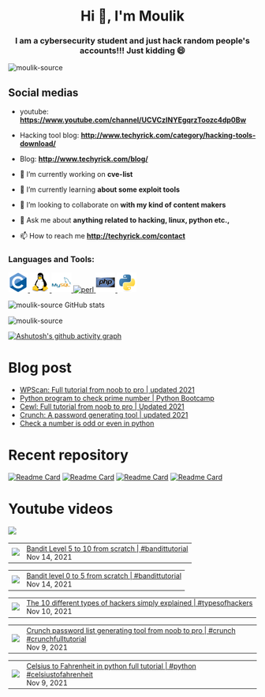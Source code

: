 <h1 align="center">Hi 👋, I'm Moulik</h1>
<h3 align="center">I am a cybersecurity student and just hack random people's accounts!!! Just kidding 😄</h3>

<p align="left"> <img src="https://komarev.com/ghpvc/?username=moulik-source&label=Profile%20views&color=0e75b6&style=flat" alt="moulik-source" /> </p> 

## Social medias
- youtube: **https://www.youtube.com/channel/UCVCzINYEgqrzToozc4dp0Bw**
- Hacking tool blog: **http://www.techyrick.com/category/hacking-tools-download/**
- Blog: **http://www.techyrick.com/blog/**

- 🔭 I’m currently working on **cve-list**

- 🌱 I’m currently learning **about some exploit tools**

- 👯 I’m looking to collaborate on **with my kind of content makers**

- 💬 Ask me about **anything related to hacking, linux, python etc.,**

- 📫 How to reach me **http://techyrick.com/contact**


<h3 align="left">Languages and Tools:</h3>
<p align="left"> <a href="https://www.cprogramming.com/" target="_blank"> <img src="https://raw.githubusercontent.com/devicons/devicon/master/icons/c/c-original.svg" alt="c" width="40" height="40"/> </a> <a href="https://www.linux.org/" target="_blank"> <img src="https://raw.githubusercontent.com/devicons/devicon/master/icons/linux/linux-original.svg" alt="linux" width="40" height="40"/> </a> <a href="https://www.mysql.com/" target="_blank"> <img src="https://raw.githubusercontent.com/devicons/devicon/master/icons/mysql/mysql-original-wordmark.svg" alt="mysql" width="40" height="40"/> </a> <a href="https://www.perl.org/" target="_blank"> <img src="https://api.iconify.design/logos-perl.svg" alt="perl" width="40" height="40"/> </a> <a href="https://www.php.net" target="_blank"> <img src="https://raw.githubusercontent.com/devicons/devicon/master/icons/php/php-original.svg" alt="php" width="40" height="40"/> </a> <a href="https://www.python.org" target="_blank"> <img src="https://raw.githubusercontent.com/devicons/devicon/master/icons/python/python-original.svg" alt="python" width="40" height="40"/> </a> </p>



![moulik-source GitHub stats](https://github-readme-stats.vercel.app/api?username=moulik-source&show_icons=true&theme=vision-friendly-dark)

<p><img align="center" src="https://github-readme-streak-stats.herokuapp.com/?user=moulik-source&theme=vision-friendly-dark" alt="moulik-source" /></p>

[![Ashutosh's github activity graph](https://activity-graph.herokuapp.com/graph?username=moulik-source&bg_color=000000&color=00ff33&line=1e00ff&point=ff0000&area=true&hide_border=true)](https://github.com/ashutosh00710/github-readme-activity-graph)

# Blog post
<!-- BLOG-POST-LIST:START -->
- [WPScan: Full tutorial from noob to pro | updated 2021](https://techyrick.com/wpscan/)
- [Python program to check prime number | Python Bootcamp](https://techyrick.com/python-program-to-check-prime-number/)
- [Cewl: Full tutorial from noob to pro | Updated 2021](https://techyrick.com/cewl/)
- [Crunch: A password generating tool | updated 2021](https://techyrick.com/crunch-password-generator-tool/)
- [Check a number is odd or even in python](https://techyrick.com/check-a-number-is-odd-or-even-in-python/)
<!-- BLOG-POST-LIST:END -->

# Recent repository 

[![Readme Card](https://github-readme-stats.vercel.app/api/pin/?username=moulik-source&repo=ddos&theme=outrun)](https://github.com/moulik-source/ddos) 
[![Readme Card](https://github-readme-stats.vercel.app/api/pin/?username=moulik-source&repo=port-scan&theme=outrun)](https://github.com/moulik-source/port-scan)
[![Readme Card](https://github-readme-stats.vercel.app/api/pin/?username=moulik-source&repo=webcheck&theme=outrun)](https://github.com/moulik-source/webcheck)
[![Readme Card](https://github-readme-stats.vercel.app/api/pin/?username=moulik-source&repo=social&theme=outrun)](https://github.com/moulik-source/social)

# Youtube videos

[<img src="https://img.shields.io/badge/-Subscribe-red?style=for-the-badge&logo=youtube&logoColor=white"/>](https://www.youtube.com/channel/UCVCzINYEgqrzToozc4dp0Bw?sub_confirmation=1)

<!-- YOUTUBE:START --><table><tr><td><a href="https://www.youtube.com/watch?v=-Vd4Myx6pM0"><img width="140px" src="https://i.ytimg.com/vi/-Vd4Myx6pM0/mqdefault.jpg"></a></td>
<td><a href="https://www.youtube.com/watch?v=-Vd4Myx6pM0">Bandit Level 5 to 10 from scratch | #bandittutorial</a><br/>Nov 14, 2021</td></tr></table>
<table><tr><td><a href="https://www.youtube.com/watch?v=exs8b-Q36vg"><img width="140px" src="https://i.ytimg.com/vi/exs8b-Q36vg/mqdefault.jpg"></a></td>
<td><a href="https://www.youtube.com/watch?v=exs8b-Q36vg">Bandit level 0 to 5 from scratch |  #bandittutorial</a><br/>Nov 14, 2021</td></tr></table>
<table><tr><td><a href="https://www.youtube.com/watch?v=ROH83prHihg"><img width="140px" src="https://i.ytimg.com/vi/ROH83prHihg/mqdefault.jpg"></a></td>
<td><a href="https://www.youtube.com/watch?v=ROH83prHihg">The 10 different types of hackers simply explained | #typesofhackers</a><br/>Nov 10, 2021</td></tr></table>
<table><tr><td><a href="https://www.youtube.com/watch?v=OK0Lfn6Qyq8"><img width="140px" src="https://i.ytimg.com/vi/OK0Lfn6Qyq8/mqdefault.jpg"></a></td>
<td><a href="https://www.youtube.com/watch?v=OK0Lfn6Qyq8">Crunch password list generating tool from noob to pro | #crunch #crunchfulltutorial</a><br/>Nov 9, 2021</td></tr></table>
<table><tr><td><a href="https://www.youtube.com/watch?v=8F32P0IGggk"><img width="140px" src="https://i.ytimg.com/vi/8F32P0IGggk/mqdefault.jpg"></a></td>
<td><a href="https://www.youtube.com/watch?v=8F32P0IGggk">Celsius to Fahrenheit in python full tutorial | #python #celsiustofahrenheit</a><br/>Nov 9, 2021</td></tr></table>
<!-- YOUTUBE:END -->

